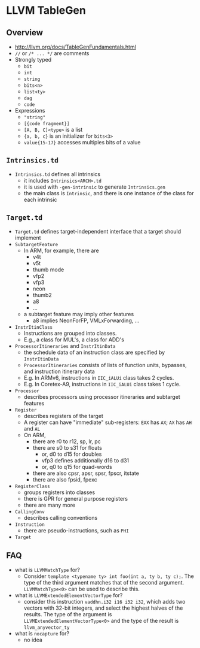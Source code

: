 LLVM TableGen
=============

## Overview

* <http://llvm.org/docs/TableGenFundamentals.html>
* `//` or `/* ... */` are comments
* Strongly typed
  * `bit`
  * `int`
  * `string`
  * `bits<n>`
  * `list<ty>`
  * `dag`
  * `code`
* Expressions
  * `"string"`
  * `[{code fragment}]`
  * `[A, B, C]<type>` is a list
  * `{a, b, c}` is an initializer for `bits<3>`
  * `value{15-17}` accesses multiples bits of a value

## `Intrinsics.td`

* `Intrinsics.td` defines all intrinsics
  * it includes `Intrinsics<ARCH>.td`
  * it is used with `-gen-intrinsic` to generate `Intrinsics.gen`
  * the main class is `Intrinsic`, and there is one instance of the class for
    each intrinsic

## `Target.td`

* `Target.td` defines target-independent interface that a target should
  implement
* `SubtargetFeature`
  * In ARM, for example, there are
    * v4t
    * v5t
    * thumb mode
    * vfp2
    * vfp3
    * neon
    * thumb2
    * a8
    * ...
  * a subtarget feature may imply other features
    * a8 implies NeonForFP, VMLxForwarding, ...
* `InstrItinClass`
  * Instructions are grouped into classes.
  * E.g., a class for MUL's, a class for ADD's
* `ProcessorItineraries` and `InstrItinData`
  * the schedule data of an instruction class are specified by `InstrItinData`
  * `ProcessorItineraries` consists of lists of function units, bypasses, and
    instruction itinerary data
  * E.g. In ARMv6, instructions in `IIC_iALUi` class takes 2 cycles.
  * E.g. In Coretex-A9, instructions in `IIC_iALUi` class takes 1 cycle.
* `Processor`
  * describes processors using processor itineraries and subtarget features
* `Register`
  * describes registers of the target
  * A register can have "immediate" sub-registers: `EAX` has `AX`; `AX` has
    `AH` and `AL`
  * On ARM,
    * there are r0 to r12, sp, lr, pc
    * there are s0 to s31 for floats
      * or, d0 to d15 for doubles
      * vfp3 defines additionally d16 to d31
      * or, q0 to q15 for quad-words
    * there are also cpsr, apsr, spsr, fpscr, itstate
    * there are also fpsid, fpexc
* `RegisterClass`
  * groups registers into classes
  * there is GPR for general purpose registers
  * there are many more
* `CallingConv`
  * describes calling conventions
* `Instruction`
  * there are pseudo-instructions, such as `PHI`
* `Target`

## FAQ

* what is `LLVMMatchType` for?
  * Consider `template <typename ty> int foo(int a, ty b, ty c);`.  The type
    of the third argument matches that of the second argument.
    `LLVMMatchType<0>` can be used to describe this.
* what is `LLVMExtendedElementVectorType` for?
  * consider this instruction `vaddhn.i32 i16 i32 i32`, which adds two vectors
    with 32-bit integers, and select the highest halves of the results.  The
    type of the argument is `LLVMExtendedElementVectorType<0>` and the type of
    the result is `llvm_anyvector_ty`
* what is `nocapture` for?
  * no idea
